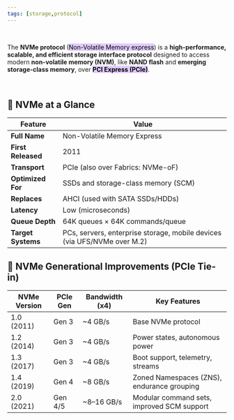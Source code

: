 ```yaml
---
tags: [storage,protocol]
---
```


</br>

The **NVMe protocol** (<mark style="background: #D2B3FFA6;">Non-Volatile Memory express</mark>) is a **high-performance, scalable, and efficient storage interface protocol** designed to access modern **non-volatile memory (NVM)**, like **NAND flash** and **emerging storage-class memory**, over <mark style="background: #D2B3FFA6;">**PCI Express (PCIe)**</mark>.

</br>

## 🚀 NVMe at a Glance

|Feature|Value|
|---|---|
|**Full Name**|Non-Volatile Memory Express|
|**First Released**|2011|
|**Transport**|PCIe (also over Fabrics: NVMe-oF)|
|**Optimized For**|SSDs and storage-class memory (SCM)|
|**Replaces**|AHCI (used with SATA SSDs/HDDs)|
|**Latency**|Low (microseconds)|
|**Queue Depth**|64K queues × 64K commands/queue|
|**Target Systems**|PCs, servers, enterprise storage, mobile devices (via UFS/NVMe over M.2)|

## 🔁 NVMe Generational Improvements (PCIe Tie-in)

|NVMe Version|PCIe Gen|Bandwidth (x4)|Key Features|
|---|---|---|---|
|1.0 (2011)|Gen 3|~4 GB/s|Base NVMe protocol|
|1.2 (2014)|Gen 3|~4 GB/s|Power states, autonomous power|
|1.3 (2017)|Gen 3|~4 GB/s|Boot support, telemetry, streams|
|1.4 (2019)|Gen 4|~8 GB/s|Zoned Namespaces (ZNS), endurance grouping|
|2.0 (2021)|Gen 4/5|~8–16 GB/s|Modular command sets, improved SCM support|